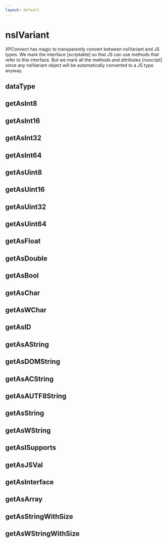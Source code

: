 ```yaml
---
layout: default
---
```


# nsIVariant #

XPConnect has magic to transparently convert between nsIVariant and JS types.
We mark the interface [scriptable] so that JS can use methods
that refer to this interface. But we mark all the methods and attributes
[noscript] since any nsIVariant object will be automatically converted to a
JS type anyway.


## dataType ##

## getAsInt8 ##

## getAsInt16 ##

## getAsInt32 ##

## getAsInt64 ##

## getAsUint8 ##

## getAsUint16 ##

## getAsUint32 ##

## getAsUint64 ##

## getAsFloat ##

## getAsDouble ##

## getAsBool ##

## getAsChar ##

## getAsWChar ##

## getAsID ##

## getAsAString ##

## getAsDOMString ##

## getAsACString ##

## getAsAUTF8String ##

## getAsString ##

## getAsWString ##

## getAsISupports ##

## getAsJSVal ##

## getAsInterface ##

## getAsArray ##

## getAsStringWithSize ##

## getAsWStringWithSize ##
